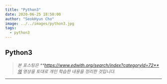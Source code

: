 ```yaml
---
title: "Python3"
date: 2020-06-25 18:50:00
author: "SeokHyun Cho"
image: ../../images/python3.jpg
tags:
  - python3
---
```


## Python3

> _본 포스팅은 **https://www.edwith.org/search/index?categoryId=72**의 영상을 토대로 개인 학습한 내용을 정리한 것입니다._

---
